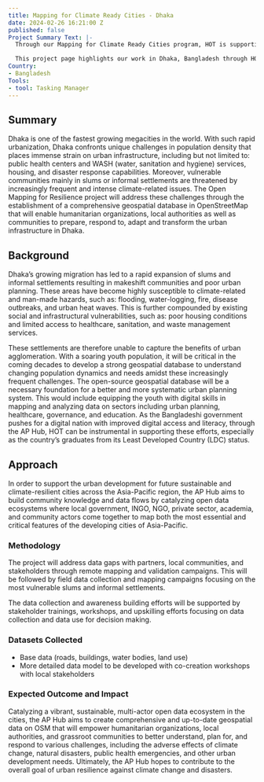 ```yaml
---
title: Mapping for Climate Ready Cities - Dhaka
date: 2024-02-26 16:21:00 Z
published: false
Project Summary Text: |-
  Through our Mapping for Climate Ready Cities program, HOT is supporting the development of a thriving ecosystem focused on creation, interpretation, and use of maps to respond to and reduce climate risks in urban areas across four priority regions.

  This project page highlights our work in Dhaka, Bangladesh through HOT's Asia Pacific Hub (AP Hub).
Country:
- Bangladesh
Tools:
- tool: Tasking Manager
---
```


## Summary
Dhaka is one of the fastest growing megacities in the world. With such rapid urbanization, Dhaka confronts unique challenges in population density that places immense strain on urban infrastructure, including but not limited to: public health centers and WASH (water, sanitation and hygiene) services, housing, and disaster response capabilities. Moreover, vulnerable communities mainly in slums or informal settlements are threatened by increasingly frequent and intense climate-related issues. The Open Mapping for Resilience project will address these challenges through the establishment of a comprehensive geospatial database in OpenStreetMap that will enable humanitarian organizations, local authorities as well as communities to prepare, respond to, adapt and transform the urban infrastructure in Dhaka.

## Background
Dhaka’s growing migration has led to a rapid expansion of slums and informal settlements resulting in makeshift communities and poor urban planning. These areas have become highly susceptible to climate-related and man-made hazards, such as: flooding, water-logging, fire, disease outbreaks, and urban heat waves. This is further compounded by existing social and infrastructural vulnerabilities, such as: poor housing conditions and limited access to healthcare, sanitation, and waste management services.

These settlements are therefore unable to capture the benefits of urban agglomeration. With a soaring youth population, it will be critical in the coming decades to develop a strong geospatial database to understand changing population dynamics and needs amidst these increasingly frequent challenges. The open-source geospatial database will be a necessary foundation for a better and more systematic urban planning system. This would include equipping the youth with digital skills in mapping and analyzing data on sectors including urban planning, healthcare, governance, and education. As the Bangladeshi government pushes for a digital nation with improved digital access and literacy, through the AP Hub, HOT can be instrumental in supporting these efforts, especially as the country’s graduates from its Least Developed Country (LDC) status.

## Approach
In order to support the urban development for future sustainable and climate-resilient cities across the Asia-Pacific region, the AP Hub aims to build community knowledge and data flows by catalyzing open data ecosystems where local government, INGO, NGO, private sector, academia, and community actors come together to map both the most essential and critical features of the developing cities of Asia-Pacific. 

### Methodology
The project will address data gaps with partners, local communities, and stakeholders through remote mapping and validation campaigns. This will be followed by field data collection and mapping campaigns focusing on the most vulnerable slums and informal settlements. 

The data collection and awareness building efforts will be supported by stakeholder trainings, workshops, and upskilling efforts focusing on data collection and data use for decision making.


### Datasets Collected
* Base data (roads, buildings, water bodies, land use) 
* More detailed data model to be developed with co-creation workshops with local stakeholders


### Expected Outcome and Impact
Catalyzing a vibrant, sustainable, multi-actor open data ecosystem in the cities, the AP Hub aims to create comprehensive and up-to-date geospatial data on OSM that will empower humanitarian organizations, local authorities, and grassroot communities to better understand, plan for, and respond to various challenges, including the adverse effects of climate change, natural disasters, public health emergencies, and other urban development needs. Ultimately, the AP Hub hopes to contribute to the overall goal of urban resilience against climate change and disasters.  